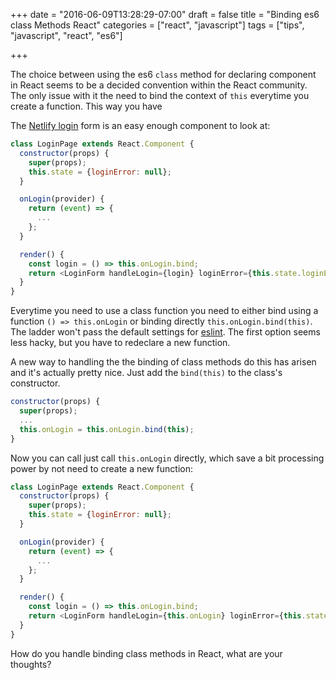 +++
date = "2016-06-09T13:28:29-07:00"
draft = false
title = "Binding es6 class Methods React"
categories = ["react", "javascript"]
tags = ["tips", "javascript", "react", "es6"]

+++

The choice between using the es6 `class` method for declaring component in
React seems to be a decided convention within the React community. The
only issue with it the need to bind the context of `this` everytime you
create a function. This way you have 

The [Netlify login](https://app.netlify.com/login) form is an easy enough component to look at:

```js
class LoginPage extends React.Component {
  constructor(props) {
    super(props);
    this.state = {loginError: null};
  }

  onLogin(provider) {
    return (event) => {
      ...
    };
  }

  render() {
    const login = () => this.onLogin.bind;
    return <LoginForm handleLogin={login} loginError={this.state.loginError}/>;
  }
}
```
Everytime you need to use a class function you need to either bind using
a function `() => this.onLogin` or binding directly
`this.onLogin.bind(this)`. The ladder won't pass the default settings
for [eslint](http://eslint.org/docs/rules/no-extra-bind). The first
option seems less hacky, but you have to redeclare a new function. 

A new way to handling the the binding of class methods do this has arisen and it's actually pretty nice. Just add the `bind(this)` to the class's constructor.

```js
constructor(props) {
  super(props);
  ...
  this.onLogin = this.onLogin.bind(this);
}

```

Now you can call just call `this.onLogin` directly, which save a bit
processing power by not need to create a new function:

```js
class LoginPage extends React.Component {
  constructor(props) {
    super(props);
    this.state = {loginError: null};
  }

  onLogin(provider) {
    return (event) => {
      ...
    };
  }

  render() {
    const login = () => this.onLogin.bind;
    return <LoginForm handleLogin={this.onLogin} loginError={this.state.loginError}/>;
  }
}

```

How do you handle binding class methods in React, what are your thoughts?
